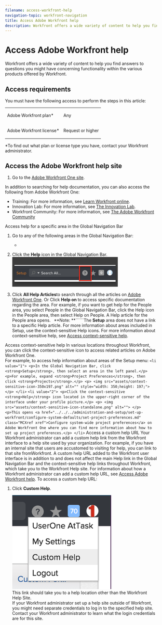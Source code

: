 ```yaml
---
filename: access-workfront-help
navigation-topic: workfront-navigation
title: Access Adobe Workfront help
description: Workfront offers a wide variety of content to help you find answers to questions you might have concerning functionality within the various products offered by Workfront.
---
```


# Access Adobe Workfront help

Workfront offers a wide variety of content to help you find answers to questions you might have concerning functionality within the various products offered by Workfront.

## Access requirements

You must have the following access to perform the steps in this article:

<table cellspacing="0"> 
 <col> 
 </col> 
 <col> 
 </col> 
 <tbody> 
  <tr> 
   <td role="rowheader">Adobe Workfront plan*</td> 
   <td> <p>Any</p> </td> 
  </tr> 
  <tr> 
   <td role="rowheader">Adobe Workfront license*</td> 
   <td> <p>Request or higher</p> </td> 
  </tr> 
 </tbody> 
</table>

&#42;To find out what plan or license type you have, contact your Workfront administrator.

## Access the Adobe Workfront help site

1. Go to the [Adobe Workfront One site](https://one.workfront.com/).

In addition to searching for help documentation, you can also access the following from Adobe Workfront One:

* Training: For more information, see [Learn Workfront online](https://one.workfront.com/s/training).
* Innovation Lab: For more information, see [The Innovation Lab](../../../workfront-basics/tips-tricks-and-troubleshooting/idea-exchange.md).
* Workfront Community: For more information, see [The Adobe Workfront Community](../../../workfront-basics/tips-tricks-and-troubleshooting/workfront-community.md)

Access help for a specific area in the Global Navigation Bar

1. Go to any of the following areas in the Global Navigation Bar:

   *

1. Click the **Help** icon in the Global Navigation Bar.  ![](assets/help-icon-in-the-global-nav-350x98.png)

1. Click **All Help Articles**to search through all the articles on [Adobe Workfront One](https://one.workfront.com/). Or Click **Help on <area>** to access specific documentation regarding the area. For example, if you want to get help for the People area, you select People in the Global Navigation Bar, click the Help icon in the People area, then select Help on People. A Help article for the People area opens. ``` ```**Note: **``````The **Setup** area does not have a link to a specific Help article. For more information about areas included in Setup, use the context-sensitive Help icons. For more information about context-sensitive help, see [Access context-sensitive help](#accessing-context-sensitive-help).

Access context-sensitive help In various locations throughout Workfront, you can click the context-sensitive icon to access related articles on Adobe Workfront One.  
For example, to access help information about areas of the Setup menu:  ```<li value="1"> <p>In the Global Navigation Bar, click <strong>Setup</strong>, then select an area in the left panel.</p> <p>For example, expand <strong>Project Preferences</strong>, then click <strong>Projects</strong>.</p> <p> <img src="assets/context-sensitive-icon-350x197.png" alt="" style="width: 350;height: 197;"> </p> </li>``` ```<li value="2"> <p>Click the context-sensitive <strong>Help</strong> icon located in the upper-right corner of the interface under your profile picture.</p> <p> <img src="assets/context-sensitive-icon-standalone.png" alt=""> </p> <p>This opens <a href="../../../administration-and-setup/set-up-workfront/configure-system-defaults/set-project-preferences.md" class="MCXref xref">Configure system-wide project preferences</a> on Adobe Workfront One where you can find more information about how to set up project preferences.</p> </li>```  Access a custom help URL Your Workfront administrator can add a custom help link from the Workfront interface to a help site used by your organization. For example, if you have an internal site that users are accustomed to visiting for help, you can link to that site fromWorkfront. A custom help URL added to the Workfront user interface is in addition to and does not affect the main Help link in the Global Navigation Bar and the context-sensitive help links throughout Workfront, which take you to the Workfront Help site. For information about how a Workfront administrator can add a custom help URL, see [Access Adobe Workfront help](#configuring-a-custom-help-url). To access a custom help URL:

1. Click **Custom Help**. 

   <!--
   <MadCap:conditionalText data-mc-conditions="QuicksilverOrClassic.Draft mode">
   Just guessing on this until Marvel team adds it.
   </MadCap:conditionalText>
   -->

   ![](assets/custom-help-url.png)   
   This link should take you to a help location other than the Workfront Help Site.  
   If your Workfront administrator set up a help site outside of Workfront, you might need separate credentials to log in to the specified help site. Contact your Workfront administrator to learn what the login credentials are for this site.

